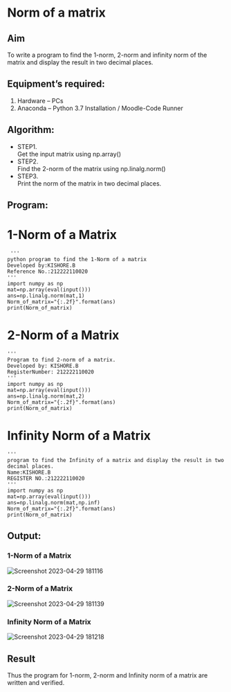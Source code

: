 # Norm of a matrix
## Aim
To write a program to find the 1-norm, 2-norm and infinity norm of the matrix and display the result in two decimal places.
## Equipment’s required:
1.	Hardware – PCs
2.	Anaconda – Python 3.7 Installation / Moodle-Code Runner
## Algorithm:   
  - STEP1.   
 Get the input matrix using np.array()   
  - STEP2.   
 Find the 2-norm of the matrix using np.linalg.norm()
  - STEP3.   
 Print the norm of the matrix in two decimal places.
## Program:
# 1-Norm of a Matrix
```
 '''
python program to find the 1-Norm of a matrix 
Developed by:KISHORE.B
Reference No.:212222110020
'''
import numpy as np
mat=np.array(eval(input()))
ans=np.linalg.norm(mat,1)
Norm_of_matrix="{:.2f}".format(ans)
print(Norm_of_matrix)
```
# 2-Norm of a Matrix
```
'''
Program to find 2-norm of a matrix.
Developed by: KISHORE.B
RegisterNumber: 212222110020
'''
import numpy as np
mat=np.array(eval(input()))
ans=np.linalg.norm(mat,2)
Norm_of_matrix="{:.2f}".format(ans)
print(Norm_of_matrix)
```
# Infinity Norm of a Matrix
```
'''
program to find the Infinity of a matrix and display the result in two decimal places.
Name:KISHORE.B
REGISTER NO.:212222110020
'''
import numpy as np
mat=np.array(eval(input()))
ans=np.linalg.norm(mat,np.inf)
Norm_of_matrix="{:.2f}".format(ans)
print(Norm_of_matrix)
```
## Output:
### 1-Norm of a Matrix
![Screenshot 2023-04-29 181116](https://user-images.githubusercontent.com/121484538/235303330-b57905c9-42fc-401f-a66d-b964b8c49b90.png)
### 2-Norm of a Matrix
![Screenshot 2023-04-29 181139](https://user-images.githubusercontent.com/121484538/235303359-0772e5c9-8018-42ca-945e-d699684ed6ff.png)
### Infinity Norm of a Matrix
![Screenshot 2023-04-29 181218](https://user-images.githubusercontent.com/121484538/235303370-982b1b93-cad9-48b6-9892-f18a6a542a0d.png)
## Result
Thus the program for 1-norm, 2-norm and Infinity norm of a matrix are written and verified.
